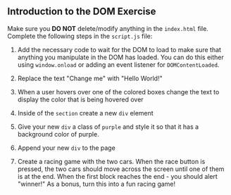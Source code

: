 ## Introduction to the DOM Exercise

Make sure you **DO NOT** delete/modify anything in the `index.html` file. Complete the following steps in the `script.js` file:

1. Add the necessary code to wait for the DOM to load to make sure that anything you manipulate in the DOM has loaded. You can do this either using `window.onload` or adding an event listener for `DOMContentLoaded`.

2. Replace the text "Change me" with "Hello World!"

3. When a user hovers over one of the colored boxes change the text to display the color that is being hovered over

4. Inside of the `section` create a new `div` element

5. Give your new `div` a class of `purple` and style it so that it has a background color of purple. 

6. Append your new `div` to the page

7. Create a racing game with the two cars. When the race button is pressed, the two cars should move across the screen until one of them is at the end. When the first block reaches the end - you should alert "winner!" As a bonus, turn this into a fun racing game!
